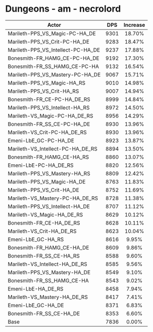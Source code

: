 # Dungeons - am - necrolord
| Actor | DPS | Increase |
|---|:---:|:---:|
|Marileth-PPS_VS_Magic-PC-HA_DE|9301|18.70%|
|Marileth-PPS_VS_Crit-PC-HA_DE|9283|18.47%|
|Marileth-PPS_VS_Intellect-PC-HA_DE|9237|17.88%|
|Bonesmith-FR_HAMG_CE-PC-HA_DE|9192|17.30%|
|Bonesmith-FR_SS_HAMG_CE-PC-HA|9132|16.54%|
|Marileth-PPS_VS_Mastery-PC-HA_DE|9067|15.71%|
|Marileth-PPS_VS_Magic-HA_RS|9010|14.98%|
|Marileth-PPS_VS_Crit-HA_RS|9007|14.94%|
|Bonesmith-FR_CE-PC-HA_DE_RS|8999|14.84%|
|Marileth-PPS_VS_Intellect-HA_RS|8972|14.50%|
|Marileth-VS_Magic-PC-HA_DE_RS|8956|14.29%|
|Bonesmith-FR_SS_CE-PC-HA_DE|8930|13.96%|
|Marileth-VS_Crit-PC-HA_DE_RS|8930|13.96%|
|Emeni-LbE_GC-PC-HA_DE|8923|13.87%|
|Marileth-VS_Intellect-PC-HA_DE_RS|8894|13.50%|
|Bonesmith-FR_HAMG_CE-HA_RS|8860|13.07%|
|Emeni-LbE-PC-HA_DE_RS|8820|12.56%|
|Marileth-PPS_VS_Mastery-HA_RS|8809|12.42%|
|Marileth-PPS_VS_Magic-HA_DE|8763|11.83%|
|Marileth-PPS_VS_Crit-HA_DE|8752|11.69%|
|Marileth-VS_Mastery-PC-HA_DE_RS|8728|11.38%|
|Marileth-PPS_VS_Intellect-HA_DE|8707|11.12%|
|Marileth-VS_Magic-HA_DE_RS|8629|10.12%|
|Bonesmith-FR_CE-HA_DE_RS|8628|10.11%|
|Marileth-VS_Crit-HA_DE_RS|8623|10.04%|
|Emeni-LbE_GC-HA_RS|8616|9.95%|
|Bonesmith-FR_HAMG_CE-HA_DE|8609|9.86%|
|Bonesmith-FR_SS_CE-HA_RS|8588|9.60%|
|Marileth-VS_Intellect-HA_DE_RS|8585|9.56%|
|Marileth-PPS_VS_Mastery-HA_DE|8549|9.10%|
|Bonesmith-FR_SS_HAMG_CE-HA|8543|9.02%|
|Emeni-LbE-HA_DE_RS|8458|7.94%|
|Marileth-VS_Mastery-HA_DE_RS|8417|7.41%|
|Emeni-LbE_GC-HA_DE|8371|6.83%|
|Bonesmith-FR_SS_CE-HA_DE|8353|6.60%|
|Base|7836|0.00%|
